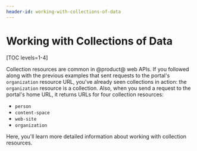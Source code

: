 ```yaml
---
header-id: working-with-collections-of-data
---
```


# Working with Collections of Data

[TOC levels=1-4]

Collection resources are common in @product@ web APIs. If you followed along 
with the previous examples that sent requests to the portal's `organization` 
resource URL, you've already seen collections in action: the `organization`
resource is a collection. Also, when you send a request to the portal's home 
URL, it returns URLs for four collection resources: 

-   `person`
-   `content-space`
-   `web-site`
-   `organization` 

Here, you'll learn more detailed information about working with collection 
resources. 

